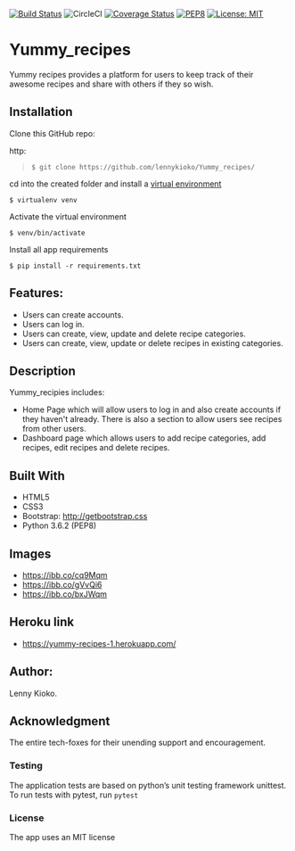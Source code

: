 [![Build Status](https://travis-ci.org/lennykioko/Yummy_recipes.svg?branch=develop)](https://travis-ci.org/lennykioko/Yummy_recipes)
![CircleCI](https://img.shields.io/circleci/project/github/RedSparr0w/node-csgo-parser.svg)
[![Coverage Status](https://coveralls.io/repos/github/lennykioko/Yummy_recipes/badge.svg)](https://coveralls.io/github/lennykioko/Yummy_recipes)
[![PEP8](https://img.shields.io/badge/code%20style-pep8-orange.svg)](https://www.python.org/dev/peps/pep-0008/)
[![License: MIT](https://img.shields.io/badge/License-MIT-yellow.svg)](https://opensource.org/licenses/MIT)

# Yummy_recipes

Yummy recipes provides a platform for users to keep track of their awesome recipes and share with others if they so wish.

## Installation
 
Clone this  GitHub repo:
 
http:
>`$ git clone https://github.com/lennykioko/Yummy_recipes/`

cd into the created folder and install a [virtual environment](https://virtualenv.pypa.io/en/stable/)

`$ virtualenv venv`

Activate the virtual environment

`$ venv/bin/activate`

Install all app requirements

`$ pip install -r requirements.txt` 

## Features:
* Users can  create accounts.
* Users can log in.
* Users can create, view, update and delete recipe categories.
* Users can create, view, update or delete recipes in existing categories.

## Description
Yummy_recipies includes:
* Home Page which will allow users to log in and also create accounts if they haven't already.
  There is also a section to allow users see recipes from other users.
* Dashboard page which allows users to add recipe categories, add recipes, edit recipes and delete recipes.

## Built With
* HTML5
* CSS3
* Bootstrap: http://getbootstrap.css
* Python 3.6.2 (PEP8)

## Images
* https://ibb.co/cq9Mqm
* https://ibb.co/gVvQi6
* https://ibb.co/bxJWqm

## Heroku link
* https://yummy-recipes-1.herokuapp.com/

## Author:
Lenny Kioko.

## Acknowledgment
The entire tech-foxes for their unending support and encouragement.

### Testing
The application tests are based on python’s unit testing framework unittest.
To run tests with pytest, run `pytest`

### License
The app uses an MIT license
